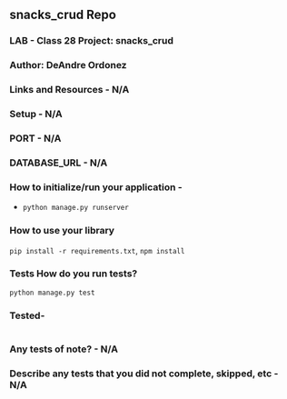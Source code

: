 ## snacks_crud Repo

### LAB - Class 28 Project: snacks_crud

### Author: DeAndre Ordonez

### Links and Resources - N/A

### Setup - N/A

### PORT - N/A

### DATABASE_URL - N/A

### How to initialize/run your application - 

- `python manage.py runserver`

### How to use your library

`pip install -r requirements.txt`,
`npm install`

### Tests How do you run tests?

`python manage.py test`

### Tested-

```    

```

### Any tests of note? - N/A

### Describe any tests that you did not complete, skipped, etc - N/A